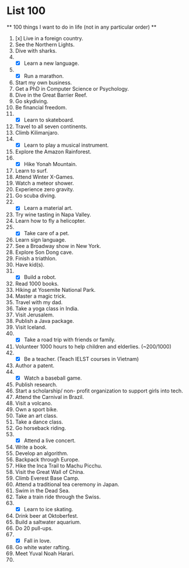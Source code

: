 # List 100

** 100 things I want to do in life (not in any particular order) **
1.	[x] Live in a foreign country. 
2.	See the Northern Lights.
3.	Dive with sharks.
4.	- [x] Learn a new language.
5.	- [x] Run a marathon.
6.	Start my own business.
7.	Get a PhD in Computer Science or Psychology.
8.	Dive in the Great Barrier Reef.
9.	Go skydiving.
10.	Be financial freedom. 
11.	- [x] Learn to skateboard.
12.	Travel to all seven continents.
13.	Climb Kilimanjaro.
14.	- [x] Learn to play a musical instrument. 
15.	Explore the Amazon Rainforest.
16.	- [x] Hike Yonah Mountain.
17.	Learn to surf.
18.	Attend Winter X-Games.
19.	Watch a meteor shower. 
20.	Experience zero gravity.
21.	Go scuba diving.
22.	- [x] Learn a material art.
23.	Try wine tasting in Napa Valley.
24.	Learn how to fly a helicopter.
25.	- [x] Take care of a pet.
26.	Learn sign language.
27.	See a Broadway show in New York.
28.	Explore Son Dong cave.
29.	Finish a triathlon.
30.	Have kid(s).
31.	- [x] Build a robot.
32.	Read 1000 books.
33.	Hiking at Yosemite National Park.
34.	Master a magic trick.
35.	Travel with my dad.
36.	Take a yoga class in India.
37.	Visit Jerusalem.
38.	Publish a Java package.
39.	Visit Iceland.
40.	- [x] Take a road trip with friends or family.
41.	Volunteer 1000 hours to help children and elderlies. (~200/1000) 
42.	- [x] Be a teacher. (Teach IELST courses in Vietnam)
43.	Author a patent.
44.	- [x] Watch a baseball game. 
45.	Publish research.
46.	Start a scholarship/ non- profit organization to support girls into tech.
47.	Attend the Carnival in Brazil.
48.	Visit a volcano.
49.	Own a sport bike. 
50.	Take an art class.
51.	Take a dance class.
52.	Go horseback riding.
53.	- [x] Attend a live concert.
54.	Write a book.
55.	Develop an algorithm.
56.	Backpack through Europe.
57.	Hike the Inca Trail to Machu Picchu.
58.	Visit the Great Wall of China.
59.	Climb Everest Base Camp.
60.	Attend a traditional tea ceremony in Japan.
61.	Swim in the Dead Sea.
62.	Take a train ride through the Swiss.
63.	- [x] Learn to ice skating. 
64.	Drink beer at Oktoberfest.
65.	Build a saltwater aquarium.
66.	Do 20 pull-ups.
67.	- [x] Fall in love.
68.	Go white water rafting.
69.	Meet Yuval Noah Harari.
70.	

